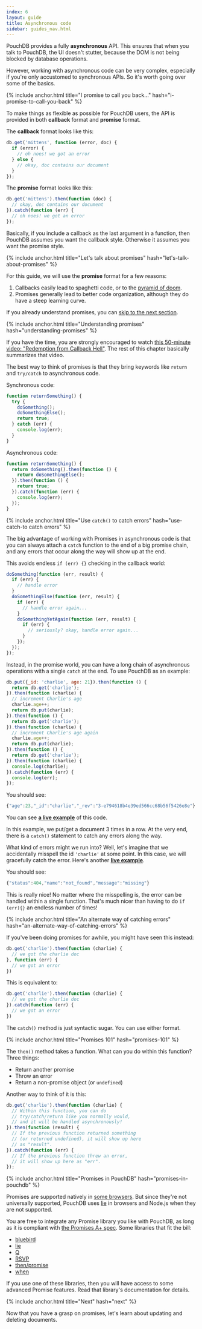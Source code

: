```yaml
---
index: 6
layout: guide
title: Asynchronous code
sidebar: guides_nav.html
---
```


PouchDB provides a fully **asynchronous** API. This ensures that when you talk to PouchDB, the UI doesn't stutter, because the DOM is not being blocked by database operations.

However, working with asynchronous code can be very complex, especially if you're only accustomed to synchronous APIs. So it's worth going over some of the basics.

{% include anchor.html title="I promise to call you back..." hash="i-promise-to-call-you-back" %}

To make things as flexible as possible for PouchDB users, the API is provided in both **callback** format and **promise** format.

The **callback** format looks like this:

```js
db.get('mittens', function (error, doc) {
  if (error) {
    // oh noes! we got an error
  } else {
    // okay, doc contains our document
  }
});
```

The **promise** format looks like this:

```js
db.get('mittens').then(function (doc) {
  // okay, doc contains our document
}).catch(function (err) {
  // oh noes! we got an error
});
```

Basically, if you include a callback as the last argument in a function, then PouchDB assumes you want the callback style. Otherwise it assumes you want the promise style.

{% include anchor.html title="Let's talk about promises" hash="let's-talk-about-promises" %}

For this guide, we will use the **promise** format for a few reasons:

1. Callbacks easily lead to spaghetti code, or to the [pyramid of doom](https://medium.com/@wavded/managing-node-js-callback-hell-1fe03ba8baf).
2. Promises generally lead to better code organization, although they do have a steep learning curve.

If you already understand promises, you can [skip to the next section](updating-deleting.html).

{% include anchor.html title="Understanding promises" hash="understanding-promises" %}

If you have the time, you are strongly encouraged to watch [this 50-minute video: "Redemption from Callback Hell"](http://youtu.be/hf1T_AONQJU). The rest of this chapter basically summarizes that video.

The best way to think of promises is that they bring keywords like `return` and `try/catch` to asynchronous code.

Synchronous code:

```js
function returnSomething() {
  try {
    doSomething();
    doSomethingElse();
    return true;
  } catch (err) {
    console.log(err);
  }
}
```

Asynchronous code:

```js
function returnSomething() {
  return doSomething().then(function () {
    return doSomethingElse();
  }).then(function () {
    return true;
  }).catch(function (err) {
    console.log(err);
  });
}
```

{% include anchor.html title="Use `catch()` to catch errors" hash="use-catch-to catch errors" %}

The big advantage of working with Promises in asynchronous code is that you can always attach a `catch` function to the end of a big promise chain, and any errors that occur along the way will show up at the end.

This avoids endless `if (err) {}` checking in the callback world:

```js
doSomething(function (err, result) {
  if (err) {
    // handle error
  }
  doSomethingElse(function (err, result) {
    if (err) {
      // handle error again...
    }
    doSomethingYetAgain(function (err, result) {
      if (err) {
        // seriously? okay, handle error again...
      }
    });
  });
});
```

Instead, in the promise world, you can have a long chain of asynchronous operations with a single `catch` at the end. To use PouchDB as an example:

```js
db.put({_id: 'charlie', age: 21}).then(function () {
  return db.get('charlie');
}).then(function (charlie) {
  // increment Charlie's age
  charlie.age++;
  return db.put(charlie);
}).then(function () {
  return db.get('charlie');
}).then(function (charlie) {
  // increment Charlie's age again
  charlie.age++;
  return db.put(charlie);
}).then(function () {
  return db.get('charlie');
}).then(function (charlie) {
  console.log(charlie);
}).catch(function (err) {
  console.log(err);
});
```

You should see:

```js
{"age":23,"_id":"charlie","_rev":"3-e794618b4e39ed566cc68b56f5426e8e"}
```

You can see **[a live example](http://bl.ocks.org/nolanlawson/612f95cbbb69eaafc2d5)** of this code.

In this example, we put/get a document 3 times in a row. At the very end, there is a `catch()` statement to catch any errors along the way.

What kind of errors might we run into? Well, let's imagine that we accidentally misspell the id `'charlie'` at some point. In this case, we will gracefully catch the error.  Here's another **[live example](http://bl.ocks.org/nolanlawson/0f1c815cb5fe74cff5fc)**.

You should see:

```js
{"status":404,"name":"not_found","message":"missing"}
```

This is really nice! No matter where the misspelling is, the error can be handled within a single function. That's much nicer than having to do `if (err){}` an endless number of times!

{% include anchor.html title="An alternate way of catching errors" hash="an-alternate-way-of-catching-errors" %}

If you've been doing promises for awhile, you might have seen this instead:

```js
db.get('charlie').then(function (charlie) {
  // we got the charlie doc
}, function (err) {
  // we got an error
})
```

This is equivalent to:

```js
db.get('charlie').then(function (charlie) {
  // we got the charlie doc
}).catch(function (err) {
  // we got an error
})
```

The `catch()` method is just syntactic sugar. You can use either format.

{% include anchor.html title="Promises 101" hash="promises-101" %}

The `then()` method takes a function. What can you do within this function? Three things:

* Return another promise
* Throw an error
* Return a non-promise object (or `undefined`)

Another way to think of it is this:

```js
db.get('charlie').then(function (charlie) {
  // Within this function, you can do
  // try/catch/return like you normally would,
  // and it will be handled asynchronously!
}).then(function (result) {
  // If the previous function returned something
  // (or returned undefined), it will show up here
  // as "result".
}).catch(function (err) {
  // If the previous function threw an error,
  // it will show up here as "err".
});
```

{% include anchor.html title="Promises in PouchDB" hash="promises-in-pouchdb" %}

Promises are supported natively in [some browsers](http://caniuse.com/#feat=promises). But since they're not universally supported, PouchDB uses [lie](https://github.com/calvinmetcalf/lie) in browsers and Node.js when they are not supported.

You are free to integrate any Promise library you like with PouchDB, as long as it is compliant with [the Promises A+ spec](http://promisesaplus.com/). Some libraries that fit the bill:

<ul>
<li><a href="https://github.com/petkaantonov/bluebird">bluebird</a></li>
<li><a href="https://github.com/calvinmetcalf/lie">lie</a></li>
<li><a href="https://github.com/kriskowal/q">Q</a></li>
<li><a href="https://github.com/tildeio/rsvp.js">RSVP</a></li>
<li><a href="https://github.com/then/promise">then/promise</a></li>
<li><a href="https://github.com/cujojs/when">when</a></li>
</ul>

If you use one of these libraries, then you will have access to some advanced Promise features. Read that library's documentation for details.

{% include anchor.html title="Next" hash="next" %}

Now that you have a grasp on promises, let's learn about updating and deleting documents.
